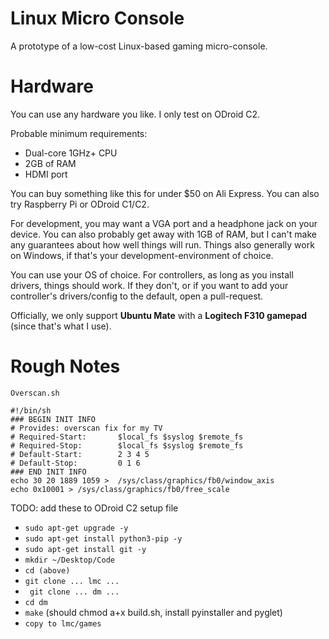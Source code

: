 # Linux Micro Console
A prototype of a low-cost Linux-based gaming micro-console.

# Hardware

You can use any hardware you like. I only test on ODroid C2.

Probable minimum requirements:

- Dual-core 1GHz+ CPU
- 2GB of RAM
- HDMI port

You can buy something like this for under $50 on Ali Express. You can also try Raspberry Pi or ODroid C1/C2.

For development, you may want a VGA port and a headphone jack on your device.  You can also probably get away with 1GB of RAM, but I can't make any guarantees about how well things will run. Things also generally work on Windows, if that's your development-environment of choice.

You can use your OS of choice. For controllers, as long as you install drivers, things should work. If they don't, or if you want to add your controller's drivers/config to the default, open a pull-request. 

Officially, we only support **Ubuntu Mate** with a **Logitech F310 gamepad** (since that's what I use).

# Rough Notes

`Overscan.sh`
```
#!/bin/sh
### BEGIN INIT INFO
# Provides: overscan fix for my TV
# Required-Start:       $local_fs $syslog $remote_fs
# Required-Stop:        $local_fs $syslog $remote_fs
# Default-Start:        2 3 4 5
# Default-Stop:         0 1 6
### END INIT INFO
echo 30 20 1889 1059 >  /sys/class/graphics/fb0/window_axis
echo 0x10001 > /sys/class/graphics/fb0/free_scale
```

TODO: add these to ODroid C2 setup file
- `sudo apt-get upgrade -y`
- `sudo apt-get install python3-pip -y`
- `sudo apt-get install git -y`
- `mkdir ~/Desktop/Code`
- `cd (above)`
- `git clone ... lmc ...`
- ` git clone ... dm ...`
- `cd dm`
- `make` (should chmod a+x build.sh, install pyinstaller and pyglet)
- `copy to lmc/games`

